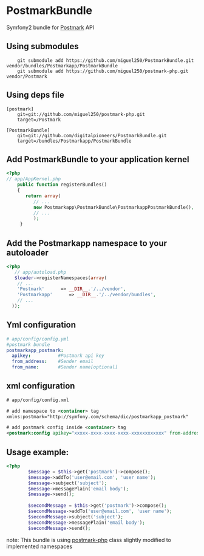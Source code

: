 # PostmarkBundle
Symfony2 bundle for [Postmark](http://postmarkapp.com) API
## Using submodules

        git submodule add https://github.com/miguel250/PostmarkBundle.git vendor/bundles/Postmarkapp/PostmarkBundle
        git submodule add https://github.com/miguel250/postmark-php.git  vendor/Postmark

## Using deps file
```
[postmark]
    git=git://github.com/miguel250/postmark-php.git
    target=/Postmark

[PostmarkBundle]
    git=git://github.com/digitalpioneers/PostmarkBundle.git
    target=/bundles/Postmarkapp/PostmarkBundle
```

Add PostmarkBundle to your application kernel
-----

``` php
<?php
// app/AppKernel.php
    public function registerBundles()
    {
       return array(
          // ...
          new Postmarkapp\PostmarkBundle\PostmarkappPostmarkBundle(),
          // ...
          );
     }
```
 Add the Postmarkapp namespace to your autoloader
-----

``` php
<?php
   // app/autoload.php
   $loader->registerNamespaces(array(
    // ...
    'Postmark'      => __DIR__.'/../vendor',
    'Postmarkapp'      => __DIR__.'/../vendor/bundles',
    // ...
  ));
```

Yml configuration
-----

``` yml
# app/config/config.yml
#postmark bundle
postmarkapp_postmark:
  apikey:          #Postmark api key
  from_address:    #Sender email
  from_name:       #Sender name[optional]
```
 xml configuration
-----

``` xml
# app/config/config.xml

# add namespace to <container> tag
xmlns:postmark="http://symfony.com/schema/dic/postmarkapp_postmark"

# add postmark config inside <container> tag
<postmark:config apikey="xxxxx-xxxx-xxxx-xxxx-xxxxxxxxxxxx" from-address="your@email.com" from-name="optional"/>
```

Usage example:
-----

``` php
<?php
        $message = $this->get('postmark')->compose();
        $message->addTo('user@email.com', 'user name');
        $message->subject('subject');
        $message->messagePlain('email body');
        $message->send();
        
        $secondMessage = $this->get('postmark')->compose();
        $secondMessage->addTo('user@email.com', 'user name');
        $secondMessage->subject('subject');
        $secondMessage->messagePlain('email body');
        $secondMessage->send();
```


note:
This bundle is using  [postmark-php](https://github.com/Znarkus/postmark-php) class slightly modified to implemented namespaces